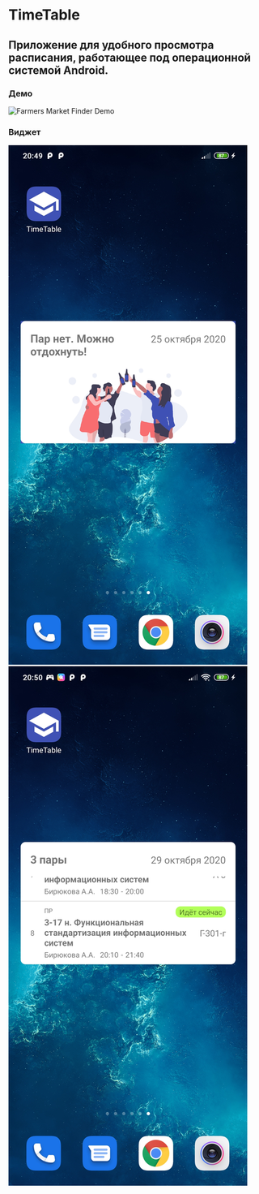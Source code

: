 # TimeTable
## Приложение для удобного просмотра расписания, работающее под операционной системой Android.

### Демо
![Farmers Market Finder Demo](timetable_demo.gif)

### Виджет
![alt text](widget_screenshot_1.jpg)
![alt text](widget_screenshot_2.jpg)
